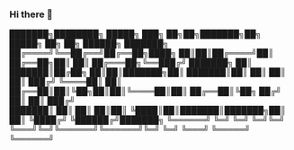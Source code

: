 ### Hi there 👋

<!--
**ozz-life/ozz-life** is a ✨ _special_ ✨ repository because its `README.md` (this file) appears on your GitHub profile.

Here are some ideas to get you started:

- 🔭 I’m currently working on ...
- 🌱 I’m currently learning ...
- 👯 I’m looking to collaborate on ...
- 🤔 I’m looking for help with ...
- 💬 Ask me about ...
- 📫 How to reach me: ...
- 😄 Pronouns: ...
- ⚡ Fun fact: ...
-->

███████╗████████╗ █████╗ ███╗   ██╗██╗███████╗██╗      █████╗ ██╗   ██╗     ██████╗ ███████╗
██╔════╝╚══██╔══╝██╔══██╗████╗  ██║██║██╔════╝██║     ██╔══██╗██║   ██║    ██╔═══██╗╚══███╔╝
███████╗   ██║   ███████║██╔██╗ ██║██║███████╗██║     ███████║██║   ██║    ██║   ██║  ███╔╝ 
╚════██║   ██║   ██╔══██║██║╚██╗██║██║╚════██║██║     ██╔══██║╚██╗ ██╔╝    ██║   ██║ ███╔╝  
███████║   ██║   ██║  ██║██║ ╚████║██║███████║███████╗██║  ██║ ╚████╔╝     ╚██████╔╝███████╗
╚══════╝   ╚═╝   ╚═╝  ╚═╝╚═╝  ╚═══╝╚═╝╚══════╝╚══════╝╚═╝  ╚═╝  ╚═══╝       ╚═════╝ ╚══════╝
                                                                                            

